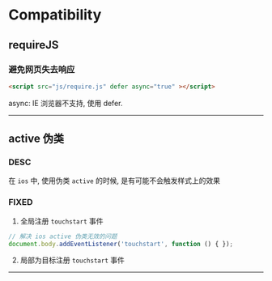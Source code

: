 # Compatibility



## requireJS

### 避免网页失去响应

```html
<script src="js/require.js" defer async="true" ></script>
```

async: IE 浏览器不支持, 使用 defer. 

---



## active 伪类

### DESC

在 `ios` 中, 使用伪类 `active` 的时候, 是有可能不会触发样式上的效果

### FIXED

1. 全局注册 `touchstart` 事件

```js
// 解决 ios active 伪类无效的问题
document.body.addEventListener('touchstart', function () { });
```

2. 局部为目标注册 `touchstart` 事件

---

